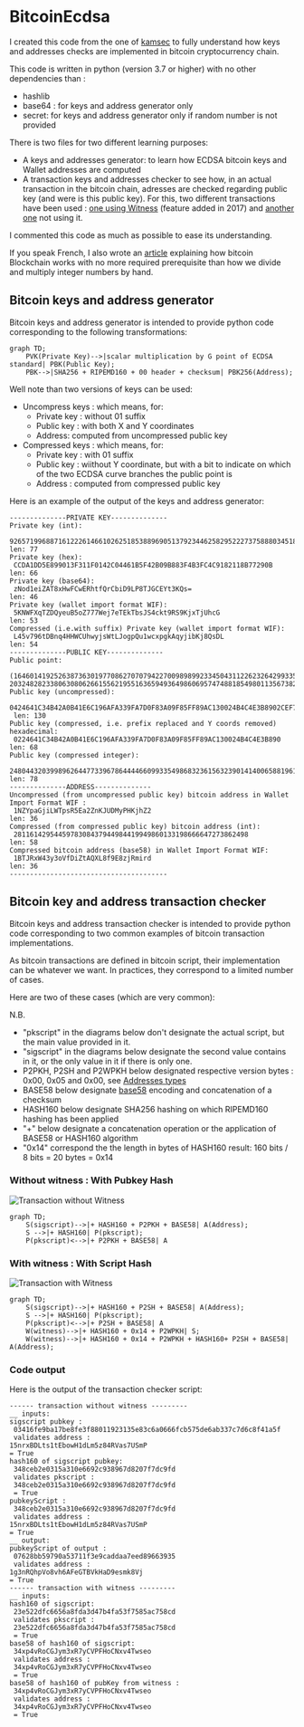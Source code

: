 # BitcoinEcdsa

I created this code from the one of [kamsec](https://github.com/kamsec/simple-btc-address) to fully understand how keys and addresses checks are implemented in bitcoin cryptocurrency chain.

This code is written in python (version 3.7 or higher) with no other dependencies than :
  * hashlib
  * base64 : for keys and address generator only 
  * secret: for keys and address generator only if random number is not provided 

There is two files for two different learning purposes:
  * A keys and addresses generator: to learn how ECDSA bitcoin keys and Wallet addresses are computed 
  * A transaction keys and addresses checker to see how, in an actual transaction in the bitcoin chain, adresses are checked regarding public key (and were is this public key). For this, two different transactions have been used : [one using Witness](https://www.blockchain.com/btc/tx/01e7c525a5759cde1d04d2e9a363424053ace3ff1d2dde9cd1b368493254bd0d) (feature added in 2017) and [another one](https://www.blockchain.com/btc/tx/56beef8afe5a4b5b41225211e62c3e7bce5747c4c8dcdd982173e8496687794b) not using it.

I commented this code as much as possible to ease its understanding.

If you speak French, I also wrote an [article](https://olivierrt.wordpress.com/2022/06/04/comprendre-le-fonctionnement-des-blockchaines-et-des-crypto-monnaies-comme-le-bitcoin/) explaining how bitcoin Blockchain works with no more required prerequisite than how we divide and multiply integer numbers by hand.

## Bitcoin keys and address generator 

Bitcoin keys and address generator is intended to provide python code corresponding to the following transformations:

```mermaid
graph TD;
    PVK(Private Key)-->|scalar multiplication by G point of ECDSA standard| PBK(Public Key);
    PBK-->|SHA256 + RIPEMD160 + 00 header + checksum| PBK256(Address);
```

Well note than two versions of keys can be used:
  * Uncompress keys : which means, for:
    * Private key : without 01 suffix
    * Public key : with both X and Y coordinates
    * Address:  computed from uncompressed public key
  * Compressed keys : which means, for:
    * Private key : with 01 suffix
    * Public key : wiithout Y coordinate, but with a bit to indicate on which of the two ECDSA curve branches the public point is
    * Address : computed from compressed public key  

Here is an example of the output of the keys and address generator:

```
--------------PRIVATE KEY--------------
Private key (int):
 92657199688716122261466102625185388969051379234462582952227375888034518477067
len: 77
Private key (hex):
 CCDA1DD5E899013F311F0142C04461B5F42B09B883F4B3FC4C9182118B77290B
len: 66
Private key (base64):
 zNod1eiZAT8xHwFCwERhtfQrCbiD9LP8TJGCEYt3KQs=
len: 46
Private key (wallet import format WIF):
 5KNWFXqTZDQyeuB5oZ777Wej7eTEkTbsJS4ckt9RS9KjxTjUhcG
len: 53
Compressed (i.e.with suffix) Private key (wallet import format WIF):
 L45v796tDBnq4HHWCUhwyjsWtLJogpQu1wcxpgkAqyjibKj8QsDL
len: 54
--------------PUBLIC KEY--------------
Public point:
 (16460141925263873630197708627070794227009898992334504311226232642993352063120, 20324828233806308062661556219551636594936498606957474881854980113567382133088)
Public key (uncompressed):
 0424641C34B42A0B41E6C196AFA339FA7D0F83A09F85FF89AC130024B4C4E3B8902CEF71F2F70A0E0584D4DB4DAEEF6655A96BFEF0BBB2C6C7BAC3C67F2D925960
 len: 130
Public key (compressed, i.e. prefix replaced and Y coords removed) hexadecimal:
 0224641C34B42A0B41E6C196AFA339FA7D0F83A09F85FF89AC130024B4C4E3B890
len: 68
Public key (compressed integer):
 248044320399896264477339678644446609933549868323615632390141400658819611342992
len: 78
--------------ADDRESS--------------
Uncompressed (from uncompressed public key) bitcoin address in Wallet Import Format WIF :
 1NZYpaGjiLWTpsR5Ea2ZnKJUDMyPHKjhZ2
len: 36
Compressed (from compressed public key) bitcoin address (int):
 2811614295445978308437944984419949860133198666647273862498
len: 58
Compressed bitcoin address (base58) in Wallet Import Format WIF:
 1BTJRxW43y3oVfDiZtAQXL8f9E8zjRmird
len: 36
---------------------------------------
```

## Bitcoin key and address transaction checker 

Bitcoin keys and address transaction checker is intended to provide python code corresponding to two common examples of bitcoin transaction implementations.

As bitcoin transactions are defined in bitcoin script, their implementation can be whatever we want. In practices, they correspond to a limited number of cases. 

Here are two of these cases (which are very common):

N.B.
  * "pkscript" in the diagrams below don't designate the actual script, but the main value provided in it.
  * "sigscript" in the diagrams below designate the second value contains in it, or the only value in it if there is only one.
  * P2PKH, P2SH and P2WPKH below designated respective version bytes : 0x00, 0x05 and 0x00, see [Addresses types](https://unchained.com/blog/bitcoin-address-types-compared/)
  * BASE58 below designate [base58](https://en.bitcoin.it/wiki/base58_encoding) encoding and concatenation of a checksum
  * HASH160 below designate SHA256 hashing on which RIPEMD160 hashing has been applied 
  * "+" below designate a concatenation operation or the application of BASE58 or HASH160 algorithm
  * "0x14" correspond the the length in bytes of HASH160 result: 160 bits / 8 bits = 20 bytes = 0x14

### Without witness : With Pubkey Hash

![Transaction without Witness](transactionWithoutWitness.png)

```mermaid
graph TD;
    S(sigscript)-->|+ HASH160 + P2PKH + BASE58| A(Address);
    S -->|+ HASH160| P(pkscript);
    P(pkscript)<-->|+ P2PKH + BASE58| A
```

### With witness : With Script Hash

![Transaction with Witness](transactionWithWitness.png)

```mermaid
graph TD;
    S(sigscript)-->|+ HASH160 + P2SH + BASE58| A(Address);
    S -->|+ HASH160| P(pkscript);
    P(pkscript)<-->|+ P2SH + BASE58| A
    W(witness)-->|+ HASH160 + 0x14 + P2WPKH| S;
    W(witness)-->|+ HASH160 + 0x14 + P2WPKH + HASH160+ P2SH + BASE58| A(Address);
```

### Code output 

Here is the output of the transaction checker script:

```
------ transaction without witness ---------
__ inputs:
sigscript pubkey :
 03416fe9ba17be8fe3f88011923135e83c6a0666fcb575de6ab337c7d6c8f41a5f
 validates address :
15nrxBDLts1tEbowH1dLm5z84RVas7USmP
= True
hash160 of sigscript pubkey:
 348ceb2e0315a310e6692c938967d8207f7dc9fd
 validates pkscript :
 348ceb2e0315a310e6692c938967d8207f7dc9fd
 = True
pubkeyScript :
 348ceb2e0315a310e6692c938967d8207f7dc9fd
 validates address :
15nrxBDLts1tEbowH1dLm5z84RVas7USmP
= True
__ output:
pubkeyScript of output :
 07628bb59790a53711f3e9caddaa7eed89663935
 validates address :
1g3nRQhpVo8vh6AFeGTBVkHaD9esmk8Vj
= True
------ transaction with witness ---------
__ inputs:
hash160 of sigscript:
 23e522dfc6656a8fda3d47b4fa53f7585ac758cd
 validates pkscript :
 23e522dfc6656a8fda3d47b4fa53f7585ac758cd
 = True
base58 of hash160 of sigscript:
 34xp4vRoCGJym3xR7yCVPFHoCNxv4Twseo
 validates address :
 34xp4vRoCGJym3xR7yCVPFHoCNxv4Twseo
 = True
base58 of hash160 of pubKey from witness :
 34xp4vRoCGJym3xR7yCVPFHoCNxv4Twseo
 validates address :
 34xp4vRoCGJym3xR7yCVPFHoCNxv4Twseo
 = True
```
